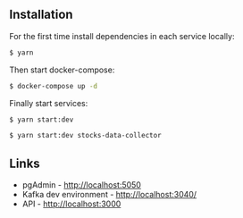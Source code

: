 ## Installation

For the first time install dependencies in each service locally:

```bash
$ yarn
```

Then start docker-compose:

```bash
$ docker-compose up -d
```

Finally start services:

```bash
$ yarn start:dev
```

```bash
$ yarn start:dev stocks-data-collector
```

## Links

- pgAdmin - [http://localhost:5050](http://localhost:5050/)
- Kafka dev environment - [http://localhost:3040/](http://localhost:3040/)
- API - [http://localhost:3000](http://localhost:3000/)
